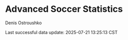 # Advanced Soccer Statistics
Denis Ostroushko

<!-- gfm -->

Last successful data update: 2025-07-21 13:25:13 CST
